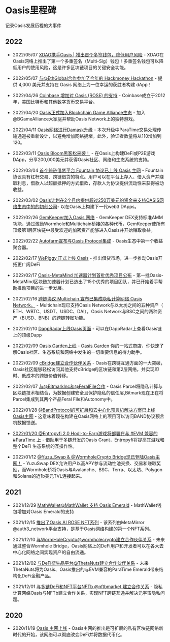 # Oasis里程碑

记录Oasis发展历程的大事件

## 2022

- 2022/05/07 [XDAO携手Oasis | 推出首个多签钱包，降低用户风险](https://medium.com/@OasisNetworkCN/xdao%E6%90%BA%E6%89%8Boasis-%E6%8E%A8%E5%87%BA%E9%A6%96%E4%B8%AA%E5%A4%9A%E7%AD%BE%E9%92%B1%E5%8C%85-%E9%99%8D%E4%BD%8E%E7%94%A8%E6%88%B7%E9%A3%8E%E9%99%A9-91bcbcc3b691) - XDAO在Oasis网络上推出了第一个多重签名（Multi-Sig）钱包！多重签名钱包可以降低用户的使用风险，这是许多区块链项目的关键安全功能。 

- 2022/05/07 [与@EthGlobal合作参加了今年的 Hackmoney Hackathon](https://twitter.com/OasisNetwork_CN/status/1522867856479637504) - 提供 4,000 美元并支持在 Oasis 网络上为一位幸运的获胜者构建 dApp！

- 2022/04/26 [Coinbase 增加对 Oasis (ROSE) 的支持](https://twitter.com/CoinbaseAssets/status/1518620620082356225) - Coinbase成立于2012年，美国比特币和其他数字货币交易平台。

- 2022/04/20 [Oasis正式加入Blockchain Game Alliance生态](https://twitter.com/oasisprotocol/status/1516679978595004418) - 加入@BGameAlliance大家庭并帮助Oasis Network上的独特游戏。

- 2022/04/11 [Oasis网络进行Damask升级](https://medium.com/@OasisNetworkCN/oasis-%E7%BD%91%E7%BB%9C%E5%B0%86%E4%BA%8E4%E6%9C%8811%E6%97%A5%E8%BF%9B%E8%A1%8Cdamask%E5%8D%87%E7%BA%A7-%E6%8A%95%E7%A5%A8%E8%8E%B7%E5%BE%9788-%E6%94%AF%E6%8C%81-6232474cdff6) - 本次升级中ParaTime交易处理传输通道被重新设计，以避免增加网络拥堵。此外，验证者数量将从110增加到120。 

- 2022/03/11 [Oasis Bloom黑客松来袭！](https://twitter.com/OasisNetwork_CN/status/1502090615005540352) - 在Oasis上构建DeFi或P2E游戏DApp，分享200,000美元并获得Oasis社区、网络和生态系统的支持。

- 2022/03/04 [首个跨链借贷平台 Fountain 协议已上线 Oasis 主网](https://twitter.com/OasisNetwork_CN/status/1499266290246365184?s=20&t=cD34YlnVU4hmkai0jJ7Svw) - Fountain协议具有杠杆交易、跨链借贷的特点。用户可以在平台上存入、借入资产并赚取利息，借款人以超额抵押的方式借款，存款人为协议提供流动性来获得被动收益。

- 2022/03/02 [Oasis计划在2个月内提供超过250万美元的资金来支持OASIS网络生态中的的初创公司](https://medium.com/oasis-protocol-project/weve-offered-more-than-2-5-758bfd726af)-
以在Oasis上构建下一代web3 DApps。

- 2022/02/26 [GemKeeper加入Oasis 网络](https://medium.com/@OasisNetworkCN/gemkeeper%E5%8A%A0%E5%85%A5oasis-%E7%BD%91%E7%BB%9C-%E8%BF%9B%E4%B8%80%E6%AD%A5%E6%8E%A8%E5%8A%A8defi%E5%8F%91%E5%B1%95-366e5be84f66) - GemKeeper DEX支持标准AMM功能，通过激励Wormhole和Multichain桥接的各种代币，GemKeeper使所有顶级第1层区块链中最受欢迎的加密资产能够进入Oasis并开始赚取收益。

- 2022/02/22 [Autofarm宣布与Oasis Protocol集成](https://medium.com/autofarm-network/autofarm-integrates-with-oasis-protocol-d7b1369bc605) - Oasis生态中第一个收益聚合器。

- 2022/02/17 [WePiggy 正式上线 Oasis](https://medium.com/@OasisNetworkCN/wepiggy-%E6%AD%A3%E5%BC%8F%E4%B8%8A%E7%BA%BF-oasis-%E6%8E%A8%E5%87%BA%E5%80%9F%E8%B4%B7%E5%B8%82%E5%9C%BA-%E8%BF%9B%E4%B8%80%E6%AD%A5%E6%8E%A8%E5%8A%A8-oasis-%E5%BC%80%E6%8B%93%E6%9B%B4%E5%B9%BF%E9%98%94-defi-1bbdec9f1278) - 推出借贷市场，进一步推动Oasis开拓更广阔DeFi

- 2022/02/17 [Oasis-MetaMind 加速器计划首批优秀项目公布](https://medium.com/@OasisNetworkCN/oasis-metamind-%E5%8A%A0%E9%80%9F%E5%99%A8%E8%AE%A1%E5%88%92%E9%A6%96%E6%89%B9%E4%BC%98%E7%A7%80%E9%A1%B9%E7%9B%AE%E5%85%AC%E5%B8%83-d814a9a18d7d) - 第一批Oasis-MetaMind区块链加速器计划已选出了15个优秀的项目团队，并已开始着手帮助推动项目的进一步发展。

- 2022/02/16 [跨链协议 Multichain 宣布已集成隐私计算网络 Oasis Network。](https://twitter.com/OasisNetwork_CN/status/1493958265298092036) - Multichain现已支持Oasis Network与以太坊之间的五种资产（ ETH、WBTC、USDT、USDC、DAI），Oasis Network与BSC之间的两种资产（BUSD、BNB）的跨链转账功能。

- 2022/02/10 [DappRadar上线Oasis页面](https://twitter.com/OasisNetwork_CN/status/1491629826540654600) - 可以在DappRadar上查看Oasis链上的顶级Dapp

- 2022/02/09 [Oasis Garden上线](https://twitter.com/OasisProtocol/status/1491110616542871552) - [Oasis Garden](https://oasisrose.garden/) 你的一站式商店，你快速了解Oasis社区、生态系统和网络中发生的一切重要信息的得力助手。

- 2022/02/09 [cBridge建立合作伙伴关系](https://twitter.com/OasisNetwork_CN/status/1491240515760984064) - Oasis在跨链互通方面的一大突破，Oasis社区能够轻松访问其他支持cBridge的区块链和第2层网络，并实现即时、低成本的跨链价值转移。

- 2022/02/07 [与@BitmarkInc和@FeralFile合作](https://twitter.com/OasisNetwork_CN/status/1490700223223517189) - Oasis Parcel将隐私计算与区块链技术相结合，为数据创建安全且保护隐私的信任层,Bitmark现在正在将Parcel集成到其两个产品Feral File和Autonomy中。

- 2022/01/28 [@BandProtocol的可扩展和去中心化预言机解决方案已上线Oasis主网](https://twitter.com/OasisNetwork_CN/status/1487037217742622726) - 这意味着现在构建在Oasis网络上的项目可以访问BAND协议预言机数据馈送。

- [2022/01/20 @Entropyfi 2.0 Hodl-to-Earn游戏将部署在与 #EVM 兼容的 #ParaTime 上](https://twitter.com/OasisNetwork_CN/status/1484130762643308548) - 借助用于多链开发的Oasis Grant，Entropyfi将提高其游戏和整个DeFi 生态系统的互操作性。

- 2022/01/12 [@Yuzu_Swap & @WormholeCrypto Bridge现已登陆Oasis主网！](https://twitter.com/OasisNetwork_CN/status/1482307503308566533) - YuzuSwap DEX允许用户以高APY参与流动性池交换、交易和赚取奖励，而Wormhole桥将Oasis与Avalanche、BSC、Terra、以太坊、Polygon和Solana的近1b美元TVL连接起来。

## 2021

- 2021/12/29 [MathWallet@MathWallet 支持 Oasis Emerald](https://twitter.com/OasisNetwork_CN/status/1476211417191645190) - MathWallet钱包增加对Oasis Emerald的支持

- 2021/12/15 [推出了Oasis AI ROSE NFT系列](https://twitter.com/OasisNetwork_CN/status/1471003956570583041) - 该系列由MetaMirror @auth3_network平台支持，是基于Oasis网络构建的第一个NFT系列。

- 2021/12/10 [与WormHoleCrypto@wormholecrypto建立合作伙伴关系](https://twitter.com/OasisNetwork_CN/status/1469262479423262721) - 未来通过整合Wormhole Bridge，Oasis网络上的DeFi用户和开发者可以在各大去中心化网络之间实现资产的自由流通。

- 2021/12/02 [与DeFi衍生品平台@ThetaNuts建立合作伙伴关系](https://twitter.com/OasisNetwork_CN/status/1469216249993658380) - 未来ThetaNuts将为Oasis、Oasis推出的与EVM兼容的ParaTime Emerald带来结构化DeFi金融产品。

- 2021/12/01 [与多链DeFi和NFT平台NFTb @nftbmarket 建立合作关系](https://twitter.com/OasisNetwork_CN/status/1466356099917832198) - 隐私计算网络Oasis与NFTb建立合作关系，实现NFT跨链互通并解决元宇宙隐私问题。

## 2020

- 2020/11/19 [Oasis 主网上线](https://twitter.com/OasisProtocol/status/1329096420587028482) - Oasis主网的推出是可扩展的私有区块链网络新时代的开始，该网络可以彻底改变DeFi并将数据代币化。
